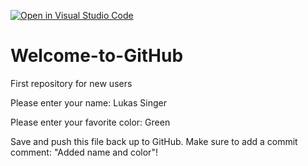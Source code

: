 [![Open in Visual Studio Code](https://classroom.github.com/assets/open-in-vscode-f059dc9a6f8d3a56e377f745f24479a46679e63a5d9fe6f495e02850cd0d8118.svg)](https://classroom.github.com/online_ide?assignment_repo_id=6786783&assignment_repo_type=AssignmentRepo)
# Welcome-to-GitHub
First repository for new users

Please enter your name: Lukas Singer

Please enter your favorite color: Green

Save and push this file back up to GitHub. 
Make sure to add a commit comment: "Added name and color"!
